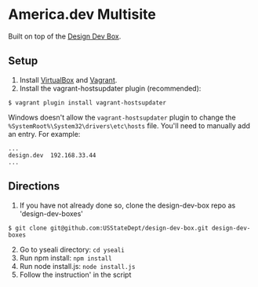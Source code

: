 # America.dev Multisite

Built on top of the [Design Dev Box](https://github.com/USStateDept/design-dev-box).

## Setup
1. Install [VirtualBox](https://www.virtualbox.org/) and [Vagrant](http://www.vagrantup.com/).
2. Install the vagrant-hostsupdater plugin (recommended):
```
$ vagrant plugin install vagrant-hostsupdater
```
Windows doesn't allow the `vagrant-hostsupdater` plugin to change the `%SystemRoot%\System32\drivers\etc\hosts` file. You'll need to manually add an entry. For example:

```
...
design.dev  192.168.33.44
...
```

## Directions

1. If you have not already done so, clone the design-dev-box repo as 'design-dev-boxes'
```
$ git clone git@github.com:USStateDept/design-dev-box.git design-dev-boxes
```
2. Go to yseali directory: `cd yseali`
3. Run npm install: `npm install`
4. Run node install.js: `node install.js`
5. Follow the instruction' in the script